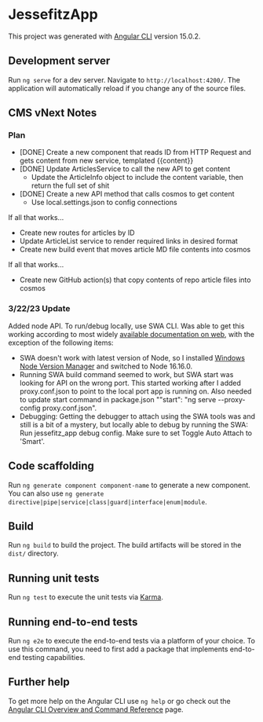 # JessefitzApp

This project was generated with [Angular CLI](https://github.com/angular/angular-cli) version 15.0.2.

## Development server

Run `ng serve` for a dev server. Navigate to `http://localhost:4200/`. The application will automatically reload if you change any of the source files.

## CMS vNext Notes

### Plan
- [DONE] Create a new component that reads ID from HTTP Request and gets content from new service, templated <markdown>{{content}}</markdown>
- [DONE] Update ArticlesService to call the new API to get content
  - Update the ArticleInfo object to include the content variable, then return the full set of shit
- [DONE] Create a new API method that calls cosmos to get content
  - Use local.settings.json to config connections

If all that works...
- Create new routes for articles by ID
- Update ArticleList service to render required links in desired format
- Create new build event that moves article MD file contents into cosmos

If all that works...
- Create new GitHub action(s) that copy contents of repo article files into cosmos
  

### 3/22/23 Update
Added node API.  To run/debug locally, use SWA CLI. Was able to get this working according to most widely [available documentation on web](https://learn.microsoft.com/en-gb/azure/static-web-apps/add-api?tabs=vanilla-javascript), with the exception of the following items:
- SWA doesn't work with latest version of Node, so I installed [Windows Node Version Manager](https://github.com/coreybutler/nvm-windows) and switched to Node 16.16.0.
- Running SWA build command seemed to work, but SWA start was looking for API on the wrong port.  This started working after I added proxy.conf.json to point to the local port app is running on.  Also needed to update start command in package.json ""start": "ng serve --proxy-config proxy.conf.json".
- Debugging:  Getting the debugger to attach using the SWA tools was and still is a bit of a mystery, but locally able to debug by running the SWA: Run jessefitz_app debug config.  Make sure to set Toggle Auto Attach to 'Smart'.

## Code scaffolding

Run `ng generate component component-name` to generate a new component. You can also use `ng generate directive|pipe|service|class|guard|interface|enum|module`.

## Build

Run `ng build` to build the project. The build artifacts will be stored in the `dist/` directory.

## Running unit tests

Run `ng test` to execute the unit tests via [Karma](https://karma-runner.github.io).

## Running end-to-end tests

Run `ng e2e` to execute the end-to-end tests via a platform of your choice. To use this command, you need to first add a package that implements end-to-end testing capabilities.

## Further help

To get more help on the Angular CLI use `ng help` or go check out the [Angular CLI Overview and Command Reference](https://angular.io/cli) page.

